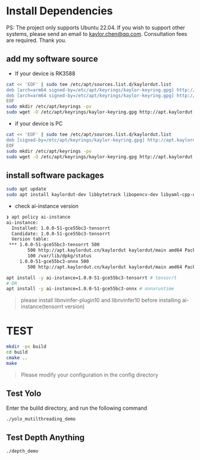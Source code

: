 # Install Dependencies

PS: The project only supports Ubuntu 22.04. If you wish to support other systems, please send an email to kaylor.chen@qq.com. Consultation fees are required. Thank you. 

## add my software source

- If your device is RK3588
```bash
cat << 'EOF' | sudo tee /etc/apt/sources.list.d/kaylordut.list 
deb [arch=arm64 signed-by=/etc/apt/keyrings/kaylor-keyring.gpg] http://apt.kaylordut.cn/kaylordut/ kaylordut main
deb [arch=arm64 signed-by=/etc/apt/keyrings/kaylor-keyring.gpg] http://apt.kaylordut.cn/rk3588/ubuntu jammy main
EOF
sudo mkdir /etc/apt/keyrings -pv
sudo wget -O /etc/apt/keyrings/kaylor-keyring.gpg http://apt.kaylordut.cn/kaylor-keyring.gpg
```
- if your device is PC
```bash
cat << 'EOF' | sudo tee /etc/apt/sources.list.d/kaylordut.list 
deb [signed-by=/etc/apt/keyrings/kaylor-keyring.gpg] http://apt.kaylordut.cn/kaylordut/ kaylordut main
EOF
sudo mkdir /etc/apt/keyrings -pv
sudo wget -O /etc/apt/keyrings/kaylor-keyring.gpg http://apt.kaylordut.cn/kaylor-keyring.gpg
```

## install software packages

```bash
sudo apt update
sudo apt install kaylordut-dev libbytetrack libopencv-dev libyaml-cpp-dev
```

- check ai-instance version
```bash
❯ apt policy ai-instance 
ai-instance:
  Installed: 1.0.0-51-gce55bc3-tensorrt
  Candidate: 1.0.0-51-gce55bc3-tensorrt
  Version table:
 *** 1.0.0-51-gce55bc3-tensorrt 500
        500 http://apt.kaylordut.cn/kaylordut kaylordut/main amd64 Packages
        100 /var/lib/dpkg/status
     1.0.0-51-gce55bc3-onnx 500
        500 http://apt.kaylordut.cn/kaylordut kaylordut/main amd64 Packages
```

```bash
apt install -y ai-instance=1.0.0-51-gce55bc3-tensorrt # tensorrt
# OR
apt install -y ai-instance=1.0.0-51-gce55bc3-onnx # onnxruntime
```
> please install libnvinfer-plugin10 and libnvinfer10 before installing ai-instance(tensorrt version)


# TEST

```bash
mkdir -pv build
cd build
cmake ..
make
```
> Please modify your configuration in the config directory

## Test Yolo
Enter the bulild directory, and run the following command
```bash
./yolo_mutilthreading_demo
```

## Test Depth Anything
```bash
./depth_demo 
```




